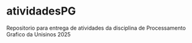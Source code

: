 # atividadesPG
Repositorio para entrega de atividades da disciplina de Processamento Grafico da Unisinos 2025

